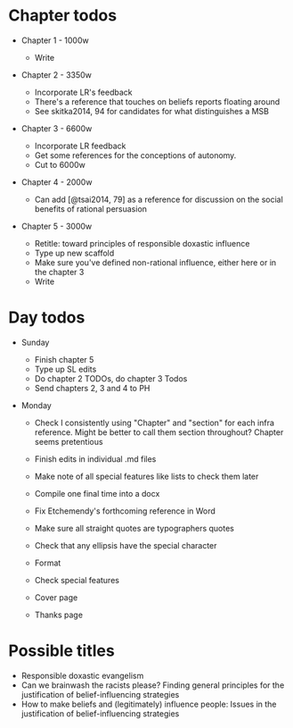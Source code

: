 # Chapter todos

* Chapter 1 - 1000w
	* Write

* Chapter 2 - 3350w
	* Incorporate LR's feedback
	* There's a reference that touches on beliefs reports floating around
	* See skitka2014, 94 for candidates for what distinguishes a MSB

* Chapter 3 - 6600w
	* Incorporate LR feedback
	* Get some references for the conceptions of autonomy.
	* Cut to 6000w

* Chapter 4 - 2000w
	* Can add [@tsai2014, 79] as a reference for discussion on the social benefits of rational persuasion

* Chapter 5 - 3000w
	* Retitle: toward principles of responsible doxastic influence
	* Type up new scaffold
	* Make sure you've defined non-rational influence, either here or in the chapter 3
	* Write

# Day todos

* Sunday
	* Finish chapter 5
	* Type up SL edits
	* Do chapter 2 TODOs, do chapter 3 Todos
	* Send chapters 2, 3 and 4 to PH

* Monday
	* Check I consistently using "Chapter" and "section" for each infra reference. Might be better to call them section throughout? Chapter seems pretentious

	* Finish edits in individual .md files
	* Make note of all special features like lists to check them later
	* Compile one final time into a docx
	* Fix Etchemendy's forthcoming reference in Word
	* Make sure all straight quotes are typographers quotes
	* Check that any ellipsis have the special character
	* Format
	* Check special features
	* Cover page
	* Thanks page

# Possible titles
* Responsible doxastic evangelism
* Can we brainwash the racists please? Finding general principles for the justification of belief-influencing strategies
* How to make beliefs and (legitimately) influence people: Issues in the justification of belief-influencing strategies
